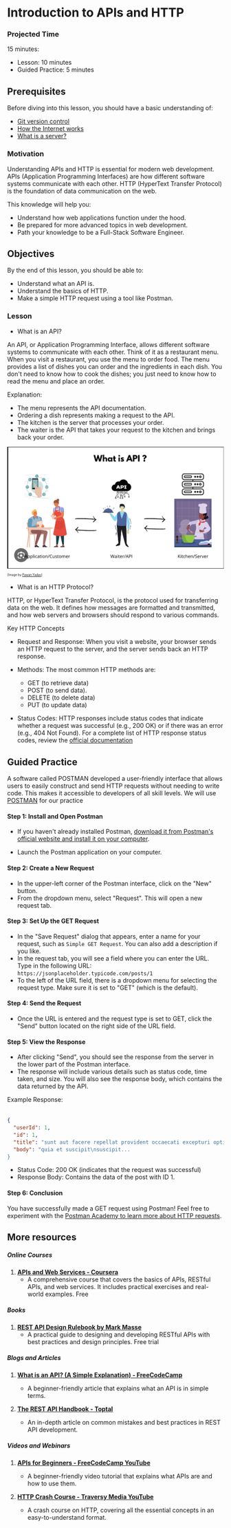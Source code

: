 # Introduction to APIs and HTTP

### Projected Time

15 minutes: 
* Lesson: 10 minutes
* Guided Practice: 5 minutes

## Prerequisites

Before diving into this lesson, you should have a basic understanding of:

* [Git version control](https://www.freecodecamp.org/news/what-is-git-and-how-to-use-it-c341b049ae61/)
* [How the Internet works](https://www.freecodecamp.org/news/how-does-the-internet-work/)
* [What is a server?](https://www.freecodecamp.org/news/server-definition/) 

### Motivation

Understanding APIs and HTTP is essential for modern web development. APIs (Application Programming Interfaces) are how different software systems communicate with each other. HTTP (HyperText Transfer Protocol) is the foundation of data communication on the web.

This knowledge will help you:

* Understand how web applications function under the hood.
* Be prepared for more advanced topics in web development.
* Path your knowledge to be a Full-Stack Software Engineer.

## Objectives

By the end of this lesson, you should be able to:

* Understand what an API is.
* Understand the basics of HTTP.
* Make a simple HTTP request using a tool like Postman.

### Lesson

* What is an API?

An API, or Application Programming Interface, allows different software systems to communicate with each other. Think of it as a restaurant menu. When you visit a restaurant, you use the menu to order food. The menu provides a list of dishes you can order and the ingredients in each dish. You don't need to know how to cook the dishes; you just need to know how to read the menu and place an order.

Explanation:

* The menu represents the API documentation.
* Ordering a dish represents making a request to the API.
* The kitchen is the server that processes your order.
* The waiter is the API that takes your request to the kitchen and brings back your order.

![](https://raw.githubusercontent.com/Yosolita1978/screenshoots/b0f380e56e5be66c1d8765ad904fa4fa47bd08a2/2024/Workshops/Screen%20Shot%202024-05-18%20at%202.27.54%20PM.png)
<span  style="font-size:0.5em;">[Image by [Pawan Yadav](https://medium.com/@pawan329/what-is-an-api-a-step-by-step-guide-e6858b6e1016)]</span>

* What is an HTTP Protocol?

HTTP, or HyperText Transfer Protocol, is the protocol used for transferring data on the web. It defines how messages are formatted and transmitted, and how web servers and browsers should respond to various commands.

Key HTTP Concepts

* Request and Response: When you visit a website, your browser sends an HTTP request to the server, and the server sends back an HTTP response.
* Methods: The most common HTTP methods are:
    * GET (to retrieve data)
    * POST (to send data).
    * DELETE (to delete data)
    * PUT (to update data)

* Status Codes: HTTP responses include status codes that indicate whether a request was successful (e.g., 200 OK) or if there was an error (e.g., 404 Not Found). For a complete list of HTTP response status codes, review the [official documentation](https://developer.mozilla.org/en-US/docs/Web/HTTP/Status)


## Guided Practice

A software called POSTMAN developed a user-friendly interface that allows users to easily construct and send HTTP requests without needing to write code. This makes it accessible to developers of all skill levels. We will use [POSTMAN](https://learning.postman.com/docs/getting-started/first-steps/sending-the-first-request/) for our practice

#### Step 1: Install and Open Postman
* If you haven't already installed Postman, [download it from Postman's official website and install it on your computer](https://www.postman.com/downloads/).

* Launch the Postman application on your computer.

#### Step 2: Create a New Request
* In the upper-left corner of the Postman interface, click on the "New" button.
* From the dropdown menu, select "Request". This will open a new request tab.

#### Step 3: Set Up the GET Request

* In the "Save Request" dialog that appears, enter a name for your request, such as `Simple GET Request`. You can also add a description if you like.
* In the request tab, you will see a field where you can enter the URL. Type in the following URL:
`https://jsonplaceholder.typicode.com/posts/1`
* To the left of the URL field, there is a dropdown menu for selecting the request type. Make sure it is set to "GET" (which is the default).

#### Step 4: Send the Request
* Once the URL is entered and the request type is set to GET, click the "Send" button located on the right side of the URL field.

#### Step 5: View the Response
* After clicking "Send", you should see the response from the server in the lower part of the Postman interface.
* The response will include various details such as status code, time taken, and size. You will also see the response body, which contains the data returned by the API.

Example Response:

```json

{
  "userId": 1,
  "id": 1,
  "title": "sunt aut facere repellat provident occaecati excepturi optio reprehenderit",
  "body": "quia et suscipit\nsuscipit...
}
```
* Status Code: 200 OK (indicates that the request was successful)
* Response Body: Contains the data of the post with ID 1.

#### Step 6: Conclusion

You have successfully made a GET request using Postman! Feel free to experiment with the [Postman Academy to learn more about HTTP requests](https://academy.postman.com/).

## More resources

##### Online Courses

1. **[APIs and Web Services - Coursera](https://www.coursera.org/learn/apis)**
   - A comprehensive course that covers the basics of APIs, RESTful APIs, and web services. It includes practical exercises and real-world examples. Free

##### Books

1. **[REST API Design Rulebook by Mark Masse](https://www.oreilly.com/library/view/rest-api-design/9781449317904/)**
   - A practical guide to designing and developing RESTful APIs with best practices and design principles. Free trial

##### Blogs and Articles

1. **[What is an API? (A Simple Explanation) - FreeCodeCamp](https://www.freecodecamp.org/news/what-is-an-api-in-english-please-b880a3214a82/)**
   - A beginner-friendly article that explains what an API is in simple terms.

2. **[The REST API Handbook - Toptal](https://www.toptal.com/api-developers/10-most-common-rest-api-mistakes)**
   - An in-depth article on common mistakes and best practices in REST API development.

##### Videos and Webinars

1. **[APIs for Beginners - FreeCodeCamp YouTube](https://www.youtube.com/watch?v=GZvSYJDk-us)**
   - A beginner-friendly video tutorial that explains what APIs are and how to use them.

2. **[HTTP Crash Course - Traversy Media YouTube](https://www.youtube.com/watch?v=iYM2zFP3Zn0)**
   - A crash course on HTTP, covering all the essential concepts in an easy-to-understand format.

